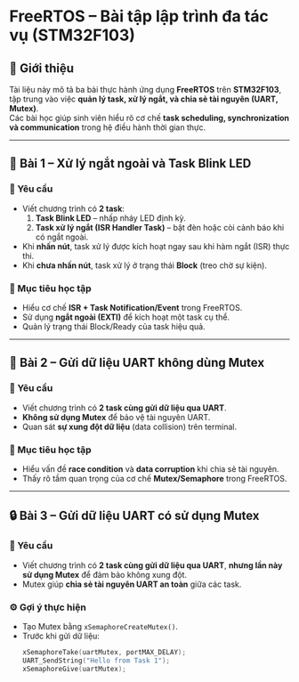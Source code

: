 # FreeRTOS – Bài tập lập trình đa tác vụ (STM32F103)

## 🧩 Giới thiệu
Tài liệu này mô tả ba bài thực hành ứng dụng **FreeRTOS** trên **STM32F103**, tập trung vào việc **quản lý task, xử lý ngắt, và chia sẻ tài nguyên (UART, Mutex)**.  
Các bài học giúp sinh viên hiểu rõ cơ chế **task scheduling, synchronization và communication** trong hệ điều hành thời gian thực.

---

## 🧠 Bài 1 – Xử lý ngắt ngoài và Task Blink LED

### 🎯 Yêu cầu
- Viết chương trình có **2 task**:
  1. **Task Blink LED** – nhấp nháy LED định kỳ.  
  2. **Task xử lý ngắt (ISR Handler Task)** – bật đèn hoặc còi cảnh báo khi có ngắt ngoài.  
- Khi **nhấn nút**, task xử lý được kích hoạt ngay sau khi hàm ngắt (ISR) thực thi.  
- Khi **chưa nhấn nút**, task xử lý ở trạng thái **Block** (treo chờ sự kiện).

### 🧩 Mục tiêu học tập
- Hiểu cơ chế **ISR + Task Notification/Event** trong FreeRTOS.  
- Sử dụng **ngắt ngoài (EXTI)** để kích hoạt một task cụ thể.  
- Quản lý trạng thái Block/Ready của task hiệu quả.  

---

## 💬 Bài 2 – Gửi dữ liệu UART không dùng Mutex

### 🎯 Yêu cầu
- Viết chương trình có **2 task cùng gửi dữ liệu qua UART**.  
- **Không sử dụng Mutex** để bảo vệ tài nguyên UART.  
- Quan sát **sự xung đột dữ liệu** (data collision) trên terminal.


### 🧩 Mục tiêu học tập
- Hiểu vấn đề **race condition** và **data corruption** khi chia sẻ tài nguyên.  
- Thấy rõ tầm quan trọng của cơ chế **Mutex/Semaphore** trong FreeRTOS.

---

## 🔒 Bài 3 – Gửi dữ liệu UART có sử dụng Mutex

### 🎯 Yêu cầu
- Viết chương trình có **2 task cùng gửi dữ liệu qua UART**, **nhưng lần này sử dụng Mutex** để đảm bảo không xung đột.  
- Mutex giúp **chia sẻ tài nguyên UART an toàn** giữa các task.  

### ⚙️ Gợi ý thực hiện
- Tạo Mutex bằng `xSemaphoreCreateMutex()`.  
- Trước khi gửi dữ liệu:
  ```c
  xSemaphoreTake(uartMutex, portMAX_DELAY);
  UART_SendString("Hello from Task 1");
  xSemaphoreGive(uartMutex);
